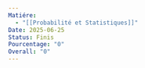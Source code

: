 ```yaml
---
Matiére:
  - "[[Probabilité et Statistiques]]"
Date: 2025-06-25
Status: Finis
Pourcentage: "0"
Overall: "0"
---
```

